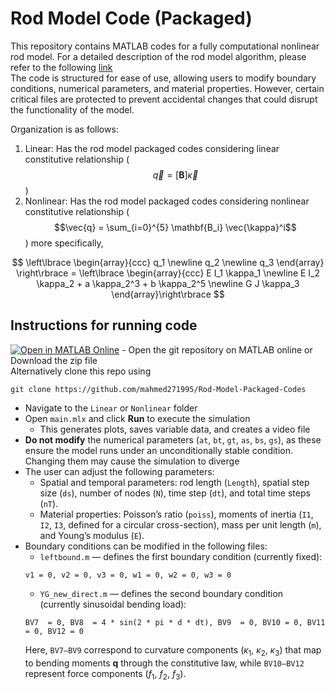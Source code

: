 # Rod Model Code (Packaged)

This repository contains MATLAB codes for a fully computational nonlinear rod model. For a detailed description of the rod model algorithm, please refer to the following [link](https://www.overleaf.com/read/qwysjxhrmtrw#b7f7cd)  
The code is structured for ease of use, allowing users to modify boundary conditions, numerical parameters, and material properties. However, certain critical files are protected to prevent accidental changes that could disrupt the functionality of the model.

Organization is as follows:
1. Linear: Has the rod model packaged codes considering linear constitutive relationship ($$\vec{q} = [\mathbf{B}] \vec{\kappa}$$)
2. Nonlinear: Has the rod model packaged codes considering nonlinear constitutive relationship ($$\vec{q} = \sum_{i=0}^{5} \mathbf{B_i} \vec{\kappa}^i$$) more specifically,

$$  \left\lbrace \begin{array}{ccc} q_1 \newline q_2 \newline q_3 \end{array} \right\rbrace = 
\left\lbrace \begin{array}{ccc} E I_1 \kappa_1 \newline E I_2 \kappa_2 + a \kappa_2^3 + b \kappa_2^5 \newline G J \kappa_3  \end{array}\right\rbrace $$ 

## Instructions for running code
[![Open in MATLAB Online](https://www.mathworks.com/images/responsive/global/open-in-matlab-online.svg)](https://matlab.mathworks.com/open/github/v1?repo=mahmed271995/Rod-Model-Packaged-Codes) - Open the git repository on MATLAB online or Download the zip file  
Alternatively clone this repo using 
```
git clone https://github.com/mahmed271995/Rod-Model-Packaged-Codes
```
* Navigate to the `Linear` or `Nonlinear` folder
* Open `main.mlx` and click **Run** to execute the simulation
  - This generates plots, saves variable data, and creates a video file
* **Do not modify** the numerical parameters (`at`, `bt`, `gt`, `as`, `bs`, `gs`), as these ensure the model runs under an unconditionally stable condition. Changing them may cause the simulation to diverge
* The user can adjust the following parameters:
  - Spatial and temporal parameters: rod length (`Length`), spatial step size (`ds`), number of nodes (`N`), time step (`dt`), and total time steps (`nT`).
  - Material properties: Poisson’s ratio (`poiss`), moments of inertia (`I1`, `I2`, `I3`, defined for a circular cross-section), mass per unit length (`m`), and Young’s modulus (`E`).   
* Boundary conditions can be modified in the following files:
  - `leftbound.m` — defines the first boundary condition (currently fixed):
  ```
  v1 = 0, v2 = 0, v3 = 0, w1 = 0, w2 = 0, w3 = 0
  ```
  - `YG_new_direct.m` — defines the second boundary condition (currently sinusoidal bending load):  
   ```
   BV7  = 0, BV8  = 4 * sin(2 * pi * d * dt), BV9  = 0, BV10 = 0, BV11 = 0, BV12 = 0
   ```
    Here, `BV7–BV9` correspond to curvature components ($\kappa_1$, $\kappa_2$, $\kappa_3$) that map to bending moments **q** through the constitutive law, while `BV10–BV12` represent force components ($f_1$, $f_2$, $f_3$).















































